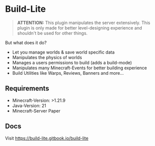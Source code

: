 # Build-Lite

> **ATTENTION:** This plugin manipulates the server extensively. This plugin is only made for better level-designing experience and shouldn't be used for other things.

But what does it do?
- Let you manage worlds & save world specific data
- Manipulates the physics of worlds
- Manages a users permissions to build (adds a build-mode)
- Manipulates many Minecraft-Events for better building experience
- Build Utilities like Warps, Reviews, Banners and more...

## Requirements
- Minecraft-Version: >1.21.9
- Java-Version: 21
- Minecraft-Server Paper

## Docs
Visit https://build-lite.gitbook.io/build-lite